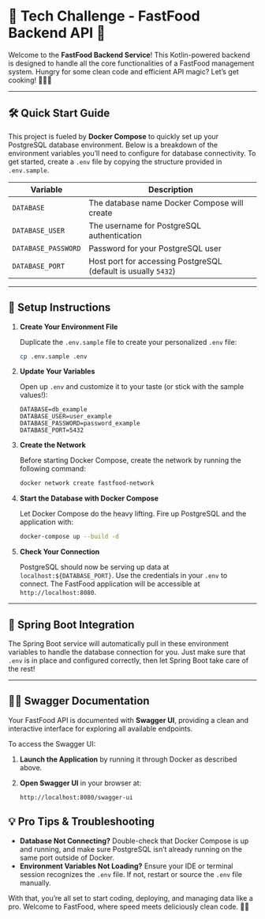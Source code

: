 # 🍔 Tech Challenge - FastFood Backend API 🍟

Welcome to the **FastFood Backend Service**! This Kotlin-powered backend is designed to handle all the core
functionalities of a FastFood management system. Hungry for some clean code and efficient API magic? Let’s get cooking!
🧑‍💻🔥

---

## 🛠️ Quick Start Guide

This project is fueled by **Docker Compose** to quickly set up your PostgreSQL database environment. Below is a
breakdown of the environment variables you’ll need to configure for database connectivity. To get started, create
a `.env` file by copying the structure provided in `.env.sample`.

| Variable            | Description                                                    |
|---------------------|----------------------------------------------------------------|
| `DATABASE`          | The database name Docker Compose will create                   |
| `DATABASE_USER`     | The username for PostgreSQL authentication                     |
| `DATABASE_PASSWORD` | Password for your PostgreSQL user                              |
| `DATABASE_PORT`     | Host port for accessing PostgreSQL (default is usually `5432`) |

---

## 🚀 Setup Instructions

1. **Create Your Environment File**

   Duplicate the `.env.sample` file to create your personalized `.env` file:

    ```bash
    cp .env.sample .env
    ```

2. **Update Your Variables**

   Open up `.env` and customize it to your taste (or stick with the sample values!):

    ```plaintext
    DATABASE=db_example
    DATABASE_USER=user_example
    DATABASE_PASSWORD=password_example
    DATABASE_PORT=5432
    ```

3. **Create the Network**

   Before starting Docker Compose, create the network by running the following command:

    ```bash
    docker network create fastfood-network
    ```

4. **Start the Database with Docker Compose**

   Let Docker Compose do the heavy lifting. Fire up PostgreSQL and the application with:

    ```bash
    docker-compose up --build -d
    ```

5. **Check Your Connection**

   PostgreSQL should now be serving up data at `localhost:${DATABASE_PORT}`. Use the credentials in your `.env` to
   connect. The FastFood application will be accessible at `http://localhost:8080`.

---

## 🔗 Spring Boot Integration

The Spring Boot service will automatically pull in these environment variables to handle the database connection for
you. Just make sure that `.env` is in place and configured correctly, then let Spring Boot take care of the rest!

---

## 🧑‍💻 Swagger Documentation

Your FastFood API is documented with **Swagger UI**, providing a clean and interactive interface for exploring all
available endpoints.

To access the Swagger UI:

1. **Launch the Application** by running it through Docker as described above.
2. **Open Swagger UI** in your browser at:

   ```plaintext
   http://localhost:8080/swagger-ui
    ```

## 💡 Pro Tips & Troubleshooting

- **Database Not Connecting?** Double-check that Docker Compose is up and running, and make sure PostgreSQL isn’t
  already running on the same port outside of Docker.
- **Environment Variables Not Loading?** Ensure your IDE or terminal session recognizes the `.env` file. If not, restart
  or source the `.env` file manually.

With that, you’re all set to start coding, deploying, and managing data like a pro. Welcome to FastFood, where speed
meets deliciously clean code. 🍕🍟
